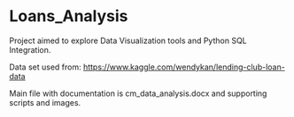 # Loans_Analysis

Project aimed to explore Data Visualization tools and Python SQL Integration. 

Data set used from: https://www.kaggle.com/wendykan/lending-club-loan-data

Main file with documentation is cm_data_analysis.docx and supporting scripts and images. 
